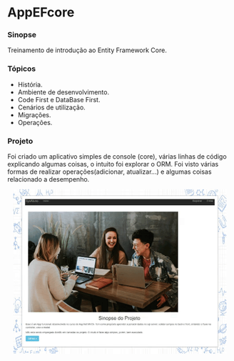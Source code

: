 # AppEFcore

### Sinopse ###
<p> 
  Treinamento de introdução ao Entity Framework Core.
</p>

### Tópicos ###

* História.
* Ambiente de desenvolvimento.
* Code First e DataBase First.
* Cenários de utilização.
* Migrações.
* Operações.


### Projeto ###

<p> 
Foi criado um aplicativo simples de console (core), várias linhas de código explicando algumas coisas, o intuito foi explorar o ORM.
Foi visto várias formas de realizar operações(adicionar, atualizar...) e algumas coisas
relacionado a desempenho.
</p> 

<p align="center">
  <img src="https://github.com/Jeffconexion/SysAluno/blob/main/sysProject.gif" />
</p>
